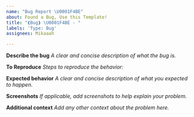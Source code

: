 ```yaml
---
name: "Bug Report \U0001F4BE"
about: Found a Bug, Use this Template!
title: "❰Bug❱ \U0001F4BE - "
labels: 'Type: Bug'
assignees: Mikaaah

---
```


**Describe the bug**
_A clear and concise description of what the bug is._

**To Reproduce**
_Steps to reproduce the behavior:_

**Expected behavior**
_A clear and concise description of what you expected to happen._

**Screenshots**
_If applicable, add screenshots to help explain your problem._

**Additional context**
_Add any other context about the problem here._
